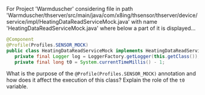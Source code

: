 For Project 'Warmduscher' considering file in path 'Warmduscher/thserver/src/main/java/com/x8ing/thsensor/thserver/device/service/impl/HeatingDataReadServiceMock.java' with name 'HeatingDataReadServiceMock.java' where below a part of it is displayed...

```java
@Component
@Profile(Profiles.SENSOR_MOCK)
public class HeatingDataReadServiceMock implements HeatingDataReadService {
   private final Logger log = LoggerFactory.getLogger(this.getClass());
   private final long t0 = System.currentTimeMillis() - 1;
```

What is the purpose of the `@Profile(Profiles.SENSOR_MOCK)` annotation and how does it affect the execution of this class? Explain the role of the `t0` variable.